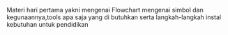 Materi hari pertama yakni mengenai Flowchart mengenai simbol dan kegunaannya,tools apa saja yang di butuhkan serta langkah-langkah instal kebutuhan untuk pendidikan